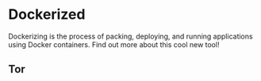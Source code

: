 # Dockerized
Dockerizing is the process of packing, deploying, and running applications using Docker containers. Find out more about this cool new tool!

## Tor
